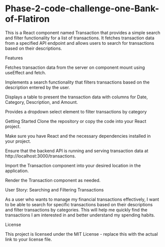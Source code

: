 # Phase-2-code-challenge-one-Bank-of-Flatiron

This is a React component named Transaction that provides a simple search and filter functionality for a list of transactions. It fetches transaction data from a specified API endpoint and allows users to search for transactions based on their descriptions.

Features

Fetches transaction data from the server on component mount using useEffect and fetch.

Implements a search functionality that filters transactions based on the description entered by the user.

Displays a table to present the transaction data with columns for Date, Category, Description, and Amount.

Provides a dropdown select element to filter transactions by category

Getting Started
Clone the repository or copy the code into your React project.

Make sure you have React and the necessary dependencies installed in your project.

Ensure that the backend API is running and serving transaction data at http://localhost:3000/transactions.

Import the Transaction component into your desired location in the application.

Render the Transaction component as needed.


User Story: Searching and Filtering Transactions

As a user who wants to manage my financial transactions effectively, I want to be able to search for specific transactions based on their descriptions and filter transactions by categories. This will help me quickly find the transactions I am interested in and better understand my spending habits.


License

This project is licensed under the MIT License - replace this with the actual link to your license file.

